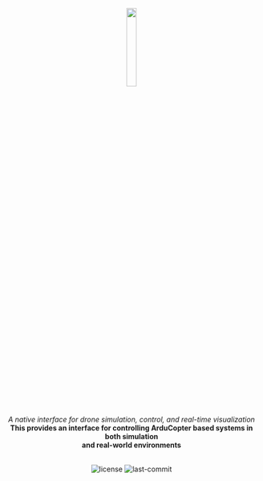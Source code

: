 <p align="center">
    <img src="https://github.com/user-attachments/assets/5850537f-c0ed-4ebb-8c6a-adbf98b4f08f" align="center" width="20%">
</p>
</br>

<div align="center">
    <i>A native interface for drone simulation, control, and real-time visualization</i>
</div>
<div align="center">
<b>This provides an interface for controlling ArduCopter based systems in both simulation </br> and real-world environments</b>
</div>
<br>
<p align="center">
	<img src="https://img.shields.io/github/license/henriquemarlon/aerodome?style=default&logo=opensourceinitiative&logoColor=white&color=5C8FCA" alt="license">
	<img src="https://img.shields.io/github/last-commit/henriquemarlon/aerodome?style=default&logo=git&logoColor=white&color=ECF0A7" alt="last-commit">
</p>
